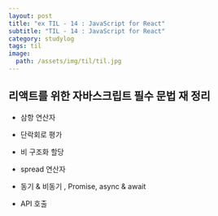```yaml
---
layout: post
title: "ex TIL - 14 : JavaScript for React"
subtitle: "TIL - 14 : JavaScript for React"
category: studylog
tags: til
image:
  path: /assets/img/til/til.jpg
---
```


<!--more-->

## 리액트를 위한 자바스크립트 필수 문법 재 정리

- 삼항 연산자

- 단락회로 평가

- 비 구조화 할당

- spread 연산자

- 동기 & 비동기 , Promise, async & await

- API 호출
